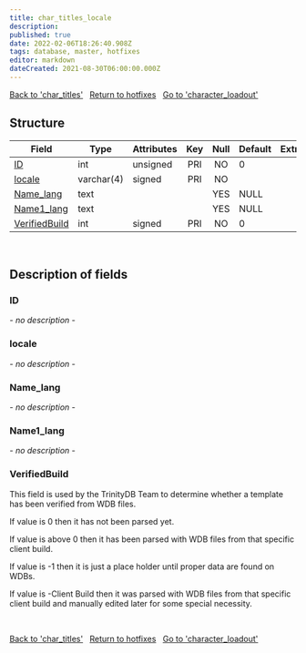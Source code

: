 ```yaml
---
title: char_titles_locale
description: 
published: true
date: 2022-02-06T18:26:40.908Z
tags: database, master, hotfixes
editor: markdown
dateCreated: 2021-08-30T06:00:00.000Z
---
```


<a href="https://trinitycore.info/en/database/master/hotfixes/char_titles" class="mt-5 v-btn v-btn--depressed v-btn--flat v-btn--outlined theme--light v-size--default darkblue--text text--lighten-3"><span class="v-btn__content"><i aria-hidden="true" class="v-icon notranslate v-icon--left mdi mdi-arrow-left theme--light"></i><span>Back to 'char_titles'</span></span></a>&nbsp;&nbsp;&nbsp;<a href="https://trinitycore.info/en/database/master/hotfixes/home" class="mt-5 v-btn v-btn--depressed v-btn--flat v-btn--outlined theme--light v-size--default darkblue--text text--lighten-3"><span class="v-btn__content"><i aria-hidden="true" class="v-icon notranslate v-icon--left mdi mdi-home-outline theme--light"></i><span>Return to hotfixes</span></span></a>&nbsp;&nbsp;&nbsp;<a href="https://trinitycore.info/en/database/master/hotfixes/character_loadout" class="mt-5 v-btn v-btn--depressed v-btn--flat v-btn--outlined theme--light v-size--default darkblue--text text--lighten-3"><span class="v-btn__content"><span>Go to 'character_loadout'</span><i aria-hidden="true" class="v-icon notranslate v-icon--right mdi mdi-arrow-right theme--light"></i></span></a>

## Structure

| Field | Type | Attributes | Key | Null | Default | Extra | Comment |
| --- | --- | --- | :---: | :---: | --- | --- | --- |
| [ID](#id) | int | unsigned | PRI | NO | 0 |  |  |
| [locale](#locale) | varchar(4) | signed | PRI | NO |  |  |  |
| [Name_lang](#name_lang) | text |  |  | YES | NULL |  |  |
| [Name1_lang](#name1_lang) | text |  |  | YES | NULL |  |  |
| [VerifiedBuild](#verifiedbuild) | int | signed | PRI | NO | 0 |  |  |
&nbsp;
## Description of fields

### ID
*- no description -*
&nbsp;

### locale
*- no description -*
&nbsp;

### Name_lang
*- no description -*
&nbsp;

### Name1_lang
*- no description -*
&nbsp;

### VerifiedBuild
This field is used by the TrinityDB Team to determine whether a template has been verified from WDB files.

If value is 0 then it has not been parsed yet.

If value is above 0 then it has been parsed with WDB files from that specific client build.

If value is -1 then it is just a place holder until proper data are found on WDBs.

If value is -Client Build then it was parsed with WDB files from that specific client build and manually edited later for some special necessity.

&nbsp;

<a href="https://trinitycore.info/en/database/master/hotfixes/char_titles" class="mt-5 v-btn v-btn--depressed v-btn--flat v-btn--outlined theme--light v-size--default darkblue--text text--lighten-3"><span class="v-btn__content"><i aria-hidden="true" class="v-icon notranslate v-icon--left mdi mdi-arrow-left theme--light"></i><span>Back to 'char_titles'</span></span></a>&nbsp;&nbsp;&nbsp;<a href="https://trinitycore.info/en/database/master/hotfixes/home" class="mt-5 v-btn v-btn--depressed v-btn--flat v-btn--outlined theme--light v-size--default darkblue--text text--lighten-3"><span class="v-btn__content"><i aria-hidden="true" class="v-icon notranslate v-icon--left mdi mdi-home-outline theme--light"></i><span>Return to hotfixes</span></span></a>&nbsp;&nbsp;&nbsp;<a href="https://trinitycore.info/en/database/master/hotfixes/character_loadout" class="mt-5 v-btn v-btn--depressed v-btn--flat v-btn--outlined theme--light v-size--default darkblue--text text--lighten-3"><span class="v-btn__content"><span>Go to 'character_loadout'</span><i aria-hidden="true" class="v-icon notranslate v-icon--right mdi mdi-arrow-right theme--light"></i></span></a>

